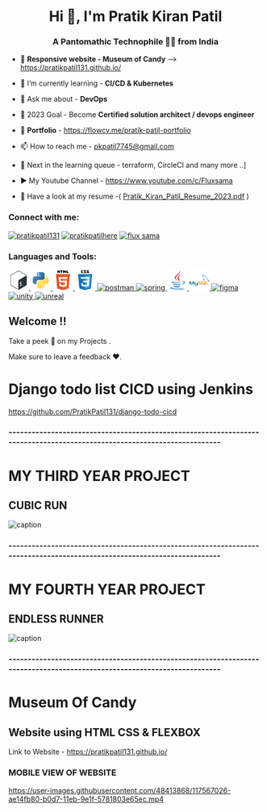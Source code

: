 
<h1 align="center">Hi 👋, I'm Pratik Kiran Patil</h1>
<h3 align="center">A Pantomathic Technophile  👨‍💻 from India</h3>

- 🔭 **Responsive website - Museum of Candy**  --> https://pratikpatil131.github.io/

- 🌱 I’m currently learning - **CI/CD & Kubernetes**

- 💬 Ask me about - **DevOps**

- 🎯 2023 Goal - Become **Certified solution architect / devops engineer**

- 📁 **Portfolio** - https://flowcv.me/pratik-patil-portfolio 

- 📫 How to reach me - pkpatil7745@gmail.com

- 📙 Next in the learning queue - terraform, CircleCI and many more ..]

- ▶️ My Youtube Channel - https://www.youtube.com/c/Fluxsama

- 📄 Have a look at my resume -( [Pratik_Kiran_Patil_Resume_2023.pdf](https://github.com/PratikPatil131/PratikPatil131/files/12873383/Pratik_Kiran_Patil_Resume_2023.pdf)
)


 




<h3 align="left">Connect with me:</h3>
<p align="left">
 
  
  
<a href="https://linkedin.com/in/pratikpatil131" target="blank"><img align="center" src="https://cdn.worldvectorlogo.com/logos/linkedin-icon-2.svg" alt="pratikpatil131" height="30" width="40" /></a>
<a href="https://instagram.com/pratikpatilhere" target="blank"><img align="center" src="https://cdn.worldvectorlogo.com/logos/instagram-2-1.svg" alt="pratikpatilhere" height="30" width="40" /></a>
<a href="https://www.youtube.com/c/flux sama" target="blank"><img align="center" src="https://cdn.worldvectorlogo.com/logos/youtube-3.svg" alt="flux sama" height="30" width="40" /></a>
</p>

<h3 align="left">Languages and Tools:</h3>
<p align="left"> 
  <a href="https://www.gnu.org/software/bash/" target="_blank"> <img src="https://raw.githubusercontent.com/devicons/devicon/master/icons/bash/bash-original.svg" alt="bash" width="40" height="40"/> </a><a href="https://www.python.org/" target="_blank"> <img src="https://raw.githubusercontent.com/devicons/devicon/master/icons/python/python-original.svg" alt="python" width="40" height="40"/> </a><a href="https://www.w3.org/html/" target="_blank"> <img src="https://raw.githubusercontent.com/devicons/devicon/master/icons/html5/html5-original-wordmark.svg" alt="html5" width="40" height="40"/> </a> <a href="https://www.w3schools.com/css/" target="_blank"> <img src="https://raw.githubusercontent.com/devicons/devicon/master/icons/css3/css3-original-wordmark.svg" alt="css3" width="40" height="40"/> </a> <a href="https://postman.com" target="_blank"> <img src="https://www.vectorlogo.zone/logos/getpostman/getpostman-icon.svg" alt="postman" width="40" height="40"/> </a> <a href="https://spring.io/" target="_blank"> <img src="https://www.vectorlogo.zone/logos/springio/springio-icon.svg" alt="spring" width="40" height="40"/> </a> <a href="https://www.java.com" target="_blank"> <img src="https://raw.githubusercontent.com/devicons/devicon/master/icons/java/java-original.svg" alt="java" width="40" height="40"/> </a> <a href="https://www.mysql.com/" target="_blank"> <img src="https://raw.githubusercontent.com/devicons/devicon/master/icons/mysql/mysql-original-wordmark.svg" alt="mysql" width="40" height="40"/> </a> <a href="https://www.figma.com/" target="_blank"> <img src="https://www.vectorlogo.zone/logos/figma/figma-icon.svg" alt="figma" width="40" height="40"/> </a> <a href="https://unity.com/" target="_blank"> <img src="https://www.vectorlogo.zone/logos/unity3d/unity3d-icon.svg" alt="unity" width="40" height="40"/> </a> <a href="https://unrealengine.com/" target="_blank"> <img src="https://raw.githubusercontent.com/kenangundogan/fontisto/036b7eca71aab1bef8e6a0518f7329f13ed62f6b/icons/svg/brand/unreal-engine.svg" alt="unreal" width="40" height="40"/> </a>
 

 
 
 
 

 
 </p>



## Welcome !! 

Take a peek 👀 on my Projects .

Make sure to leave a feedback ❤️.

# Django todo list CICD using Jenkins

https://github.com/PratikPatil131/django-todo-cicd

### ------------------------------------------------------------------------------------------------------------------------
# MY THIRD YEAR PROJECT
## CUBIC RUN 
![caption](https://user-images.githubusercontent.com/48413868/117247450-ddb7cf80-ae5b-11eb-8fdd-02f0a37949ae.gif)




### ------------------------------------------------------------------------------------------------------------------------





# MY FOURTH YEAR PROJECT
## ENDLESS RUNNER
![caption]( https://user-images.githubusercontent.com/48413868/117250054-45701980-ae60-11eb-9362-aa7abaf18ca6.gif)



### ------------------------------------------------------------------------------------------------------------------------

# Museum Of Candy 
## Website using HTML CSS & FLEXBOX

Link to Website - https://pratikpatil131.github.io/

### MOBILE VIEW OF WEBSITE


https://user-images.githubusercontent.com/48413868/117567026-ae14fb80-b0d7-11eb-9e1f-5781803e65ec.mp4




